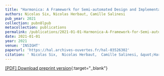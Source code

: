 ```yaml
---
title: "Harmonica: A Framework for Semi-automated Design and Implementation of Blockchain Applications"
authors: Nicolas Six, Nicolas Herbaut, Camille Salinesi
pub_year: 2021
collection: pubn8lpub
metacollection: publications
permalink: /publications/2021-01-01-Harmonica-A-Framework-for-Semi-automated-Design-and-Implementation-of-Blockchain-Applications
date: 2021-01-01
year: 2021
venue: 'INSIGHT'
paperurl: 'https://hal.archives-ouvertes.fr/hal-03526302'
citation: ' Nicolas Six,  Nicolas Herbaut,  Camille Salinesi, &quot;Harmonica: A Framework for Semi-automated Design and Implementation of Blockchain Applications.&quot; INSIGHT, 2021.'
---
```

[\[PDF\] Download preprint version](https://hal.archives-ouvertes.fr/hal-03526302){:target="_blank"}
